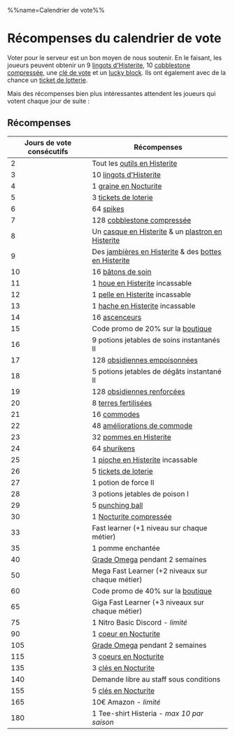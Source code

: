 %%name=Calendrier de vote%%

# Récompenses du calendrier de vote

Voter pour le serveur est un bon moyen de nous soutenir. En le faisant, les joueurs peuvent obtenir un 9 [lingots d'Histerite](https://histeria.fr/wiki/objets/histerite), 10 [cobblestone compressée](https://histeria.fr/wiki/objets/compressed-cobblestone), une [clé de vote](https://histeria.fr/wiki/objets/vote-key) et un [lucky block](https://histeria.fr/wiki/blocs/lucky-block). Ils ont également avec de la chance un [ticket de lotterie](https://histeria.fr/wiki/objets/lottery-ticket).

Mais des récompenses bien plus intéressantes attendent les joueurs qui votent chaque jour de suite :


## Récompenses

| Jours de vote consécutifs | Récompenses                                                                                                                                             |
|---------------------------|---------------------------------------------------------------------------------------------------------------------------------------------------------|
| 2 | Tout les [outils en Histerite](https://histeria.fr/wiki/outils) |
| 3 | 10 [lingots d'Histerite](https://histeria.fr/wiki/objets/histerite) |
| 4 | 1 [graine en Nocturite](https://histeria.fr/wiki/objets/nocturite-seed) |
| 5 | 3 [tickets de loterie](https://histeria.fr/wiki/objets/lottery-ticket) |
| 6 | 64 [spikes](https://histeria.fr/wiki/blocs/spike) |
| 7 | 128 [cobblestone compressée](https://histeria.fr/wiki/objets/compressed-cobblestone) |
| 8 | Un [casque en Histerite](https://histeria.fr/wiki/armures/histerite-helmet) & un [plastron en Histerite](https://histeria.fr/wiki/armures/histerite-chestplate) |
| 9 | Des [jambières en Histerite](https://histeria.fr/wiki/armures/histerite-leggings) & des [bottes en Histerite](https://histeria.fr/wiki/armures/histerite-boots) |
| 10 | 16 [bâtons de soin](https://histeria.fr/wiki/objets/heal-stick) |
| 11 | 1 [houe en Histerite](https://histeria.fr/wiki/outils/histerite-hoe) incassable |
| 12 | 1 [pelle en Histerite](https://histeria.fr/wiki/outils/histerite-shovel) incassable |
| 13 | 1 [hache en Histerite](https://histeria.fr/wiki/outils/histerite-axe) incassable |
| 14 | 16 [ascenceurs](https://histeria.fr/wiki/blocs/elevator) |
| 15 | Code promo de 20% sur la [boutique](https://shop.histeria.fr/) |
| 16 | 9 potions jetables de soins instantanés II |
| 17 | 128 [obsidiennes empoisonnées](https://histeria.fr/wiki/blocs/poison-obsidian) |
| 18 | 5 potions jetables de dégâts instantané II |
| 19 | 128 [obsidiennes renforcées](https://histeria.fr/wiki/blocs/reinforced-obsidian) |
| 20 | 8 [terres fertilisées](https://histeria.fr/wiki/blocs/fertilized-dirt) |
| 21 | 16 [commodes](https://histeria.fr/wiki/blocs/drawer) |
| 22 | 48 [améliorations de commode](https://histeria.fr/wiki/objets/drawer-upgrade) |
| 23 | 32 [pommes en Histerite](https://histeria.fr/wiki/objets/histerite-apple)|
| 24 | 64 [shurikens](https://histeria.fr/wiki/objets/shuriken) |
| 25 | 1 [pioche en Histerite](https://histeria.fr/wiki/outils/histerite-pickaxe) incassable |
| 26 | 5 [tickets de loterie](https://histeria.fr/wiki/objets/lottery-ticket) |
| 27 | 1 potion de force II |
| 28 | 3 potions jetables de poison I |
| 29 | 5 [punching ball](https://histeria.fr/wiki/objets/punching-ball) |
| 30 | 1 [Nocturite compressée](https://histeria.fr/wiki/objets/nocturite-compress) |
| 33 | Fast learner (+1 niveau sur chaque métier) |
| 35 | 1 pomme enchantée |
| 40 | [Grade Omega](https://shop.histeria.fr/) pendant 2 semaines | 
| 50 | Mega Fast Learner (+2 niveaux sur chaque métier) |
| 60 | Code promo de 40% sur la [boutique](https://shop.histeria.fr/) |
| 65 | Giga Fast Learner (+3 niveaux sur chaque métier) |
| 75 | 1 Nitro Basic Discord - _limité_ |
| 90 | 1 [coeur en Nocturite](https://histeria.fr/wiki/objets/nocturite-core)                                                                                    |
| 105 | [Grade Omega](https://shop.histeria.fr/) pendant 2 semaines | 
| 115 | 3 [coeurs en Nocturite](https://histeria.fr/wiki/objets/nocturite-core) |
| 135 | 3 [clés en Nocturite](https://histeria.fr/wiki/objets/nocturite-key) |
| 140 | Demande libre au staff sous conditions |
| 155 | 5 [clés en Nocturite](https://histeria.fr/wiki/objets/nocturite-key) |
| 165 | 10€ Amazon - _limité_ |
| 180 | 1 Tee-shirt Histeria - _max 10 par saison_ |
